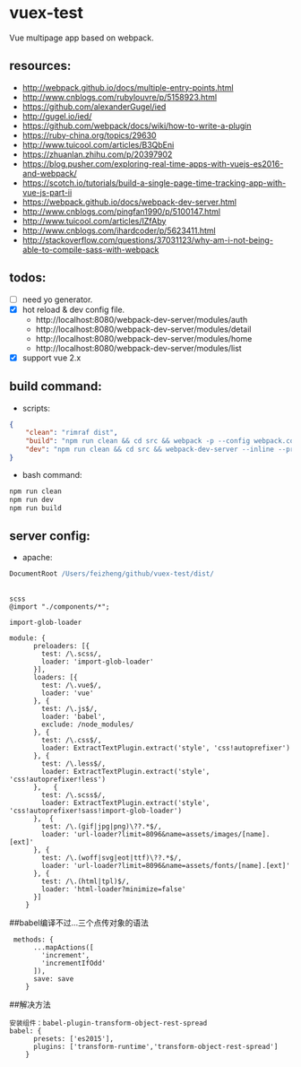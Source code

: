 # vuex-test
Vue multipage app based on webpack.


## resources:
+ http://webpack.github.io/docs/multiple-entry-points.html
+ http://www.cnblogs.com/rubylouvre/p/5158923.html
+ https://github.com/alexanderGugel/ied
+ http://gugel.io/ied/
+ https://github.com/webpack/docs/wiki/how-to-write-a-plugin
+ https://ruby-china.org/topics/29630
+ http://www.tuicool.com/articles/B3QbEni
+ https://zhuanlan.zhihu.com/p/20397902
+ https://blog.pusher.com/exploring-real-time-apps-with-vuejs-es2016-and-webpack/
+ https://scotch.io/tutorials/build-a-single-page-time-tracking-app-with-vue-js-part-ii
+ https://webpack.github.io/docs/webpack-dev-server.html
+ http://www.cnblogs.com/pingfan1990/p/5100147.html
+ http://www.tuicool.com/articles/IZfAby
+ http://www.cnblogs.com/ihardcoder/p/5623411.html
+ http://stackoverflow.com/questions/37031123/why-am-i-not-being-able-to-compile-sass-with-webpack


## todos:
- [ ] need yo generator.
- [x] hot reload & dev config file.
  + http://localhost:8080/webpack-dev-server/modules/auth
  + http://localhost:8080/webpack-dev-server/modules/detail
  + http://localhost:8080/webpack-dev-server/modules/home
  + http://localhost:8080/webpack-dev-server/modules/list
- [x] support vue 2.x

## build command:
  - scripts:
  ```json
  {
      "clean": "rimraf dist",
      "build": "npm run clean && cd src && webpack -p --config webpack.config.product.js",
      "dev": "npm run clean && cd src && webpack-dev-server --inline --progress --colors --port 8090 --config webpack.config.development.js"
  }
  ```

  - bash command:
  ```bash
  npm run clean
  npm run dev
  npm run build
  ```


## server config:
+ apache:
```apache
DocumentRoot /Users/feizheng/github/vuex-test/dist/
```

##
```
scss
@import "./components/*";

import-glob-loader

module: {
      preloaders: [{
        test: /\.scss/,
        loader: 'import-glob-loader'
      }],
      loaders: [{
        test: /\.vue$/,
        loader: 'vue'
      }, {
        test: /\.js$/,
        loader: 'babel',
        exclude: /node_modules/
      }, {
        test: /\.css$/,
        loader: ExtractTextPlugin.extract('style', 'css!autoprefixer')
      }, {
        test: /\.less$/,
        loader: ExtractTextPlugin.extract('style', 'css!autoprefixer!less')
      },   {
        test: /\.scss$/,
        loader: ExtractTextPlugin.extract('style', 'css!autoprefixer!sass!import-glob-loader')
      },  {
        test: /\.(gif|jpg|png)\??.*$/,
        loader: 'url-loader?limit=8096&name=assets/images/[name].[ext]'
      }, {
        test: /\.(woff|svg|eot|ttf)\??.*$/,
        loader: 'url-loader?limit=8096&name=assets/fonts/[name].[ext]'
      }, {
        test: /\.(html|tpl)$/,
        loader: 'html-loader?minimize=false'
      }]
    }
```

##babel编译不过...三个点传对象的语法
```
 methods: {
      ...mapActions([
        'increment',
        'incrementIfOdd'
      ]),
      save: save
    }

  ```

  ##解决方法
  ```
  安装组件：babel-plugin-transform-object-rest-spread
  babel: {
        presets: ['es2015'],
        plugins: ['transform-runtime','transform-object-rest-spread']
      }
  ```
